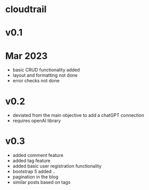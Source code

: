 # cloudtrail

# v0.1
# Mar 2023
- basic CRUD functionality added
- layout and formatting not done
- error checks not done

# v0.2

- deviated from the main objective to add a chatGPT connection
- requires openAI library

# v0.3
- added comment feature
- added tag feature
- added basic user registration functionality
- bootstrap 5 added ..
- pagination in the blog 
- similar posts based on tags